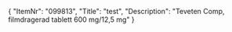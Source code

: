 {
  "ItemNr": "099813",
  "Title": "test",
  "Description": "Teveten Comp, filmdragerad tablett 600 mg/12,5 mg"
}